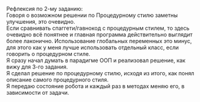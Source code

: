 Рефлексия по 2-му заданию:  
Говоря о возможном решении по Процедурному стилю заметны улучшения, это очевидно.  
Если сравнивать спаггети/гавнокод с процедурным стилем, то здесь очевидно
всё понятнее и главная программа действительно выглядит более лаконично.
Использование глобальных переменных это минус, для этого как у меня лучше использовать отдельный класс,
если говорить о процедурном стиле.  
Я сразу начал думать в парадигме ООП и реализовал решение, как вижу для 3-го задания.  
Я сделал решение по процедурному стилю, исходя из итого, как понял описание самого процедурного стиля.  
Я передаю состояние робота и каждый раз в методах меняю его, в зависимости от задачи.

